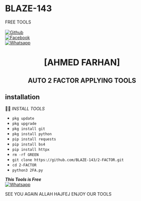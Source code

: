 # BLAZE-143

FREE TOOLS
<b></b> </br> <br>[![Github](https://img.shields.io/badge/Github-BLAZE-143-dimgray?style=flat-square&logo=github)](https://github.com/BLAZE-143)<br> [![Facebook](https://img.shields.io/badge/Facebook-MD-FARHAN-blue?style=flat-square&logo=facebook)](https://www.facebook.com/F4RH9NXXX.COM12)<br> [![Whatsapp](https://img.shields.io/badge/Whatsapp-AHMED-deepgreen?style=flat-square&logo=whatsapp)](https://wa.me/+8801843961233)



<h1 align="center"> [AHMED FARHAN]</h1>

<h2 align="center">  AUTO 2 FACTOR APPLYING TOOLS </h2>


## <b>installation</b>

 _INSTALL TOOLS_


- `pkg update`
- `pkg upgrade`
- `pkg install git`
- `pkg install python`
- `pip install requests`
- `pip install bs4`
- `pip install httpx`
- `rm -rf GREEN`
- `git clone https://github.com/BLAZE-143/2-FACTOR.git`
- `cd 2-FACTOR`
- `python3 2FA.py`



 ___This Tools is Free___</br>
 [![Whatsapp](https://img.shields.io/badge/Whatsapp-AHMED-deepgreen?style=flat-square&logo=whatsapp)](https://wa.me/+8801843961233)

SEE YOU AGAIN ALLAH HAJFEJ ENJOY OUR TOOLS
